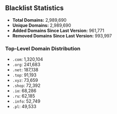 ## Blacklist Statistics

- **Total Domains:** 2,989,690
- **Unique Domains:** 2,989,690
- **Added Domains Since Last Version:** 961,771
- **Removed Domains Since Last Version:** 993,997

### Top-Level Domain Distribution

-  `.com`: 1,320,104
-  `.org`: 241,683
-  `.net`: 187,138
-  `.top`: 91,193
-  `.xyz`: 73,659
-  `.shop`: 72,392
-  `.io`: 68,286
-  `.ru`: 62,185
-  `.info`: 52,749
-  `.pl`: 49,533

